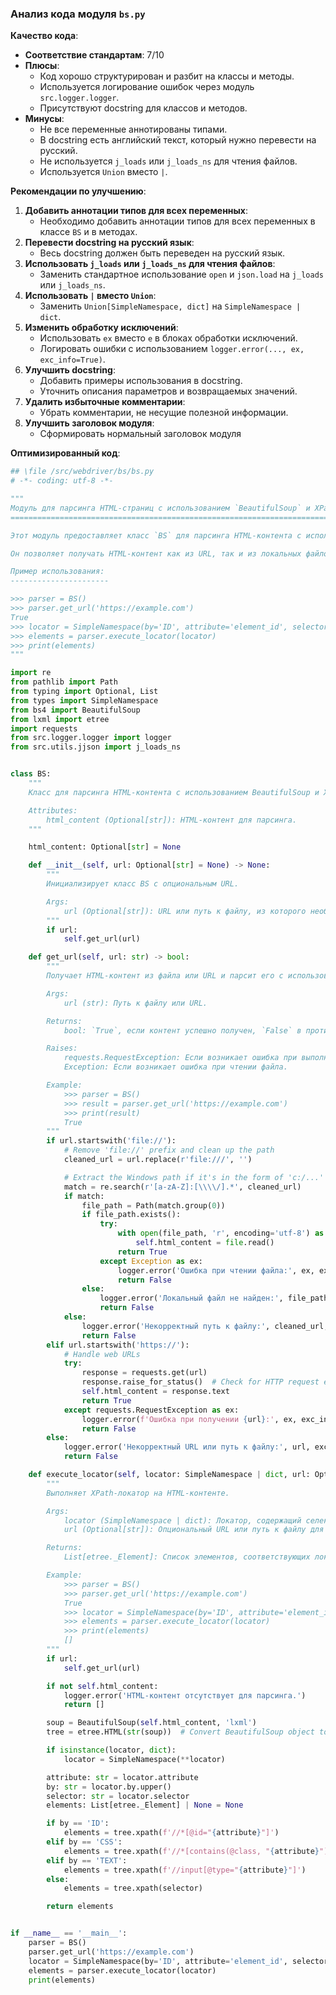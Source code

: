 ### **Анализ кода модуля `bs.py`**

**Качество кода**:
- **Соответствие стандартам**: 7/10
- **Плюсы**:
  - Код хорошо структурирован и разбит на классы и методы.
  - Используется логирование ошибок через модуль `src.logger.logger`.
  - Присутствуют docstring для классов и методов.
- **Минусы**:
  - Не все переменные аннотированы типами.
  - В docstring есть английский текст, который нужно перевести на русский.
  - Не используется `j_loads` или `j_loads_ns` для чтения файлов.
  - Используется `Union` вместо `|`.

**Рекомендации по улучшению**:

1.  **Добавить аннотации типов для всех переменных**:
    - Необходимо добавить аннотации типов для всех переменных в классе `BS` и в методах.
2.  **Перевести docstring на русский язык**:
    - Весь docstring должен быть переведен на русский язык.
3.  **Использовать `j_loads` или `j_loads_ns` для чтения файлов**:
    - Заменить стандартное использование `open` и `json.load` на `j_loads` или `j_loads_ns`.
4.  **Использовать `|` вместо `Union`**:
    - Заменить `Union[SimpleNamespace, dict]` на `SimpleNamespace | dict`.
5.  **Изменить обработку исключений**:
    - Использовать `ex` вместо `e` в блоках обработки исключений.
    - Логировать ошибки с использованием `logger.error(..., ex, exc_info=True)`.
6.  **Улучшить docstring**:
    - Добавить примеры использования в docstring.
    - Уточнить описания параметров и возвращаемых значений.
7.  **Удалить избыточные комментарии**:
    - Убрать комментарии, не несущие полезной информации.
8. **Улучшить заголовок модуля**:
   - Сформировать нормальный заголовок модуля

**Оптимизированный код**:

```python
## \file /src/webdriver/bs/bs.py
# -*- coding: utf-8 -*-

"""
Модуль для парсинга HTML-страниц с использованием `BeautifulSoup` и XPath
===========================================================================

Этот модуль предоставляет класс `BS` для парсинга HTML-контента с использованием библиотек `BeautifulSoup` и `lxml` (XPath).

Он позволяет получать HTML-контент как из URL, так и из локальных файлов, а также выполнять XPath-запросы для извлечения необходимых элементов.

Пример использования:
----------------------

>>> parser = BS()
>>> parser.get_url('https://example.com')
True
>>> locator = SimpleNamespace(by='ID', attribute='element_id', selector='//*[@id="element_id"]')
>>> elements = parser.execute_locator(locator)
>>> print(elements)
"""

import re
from pathlib import Path
from typing import Optional, List
from types import SimpleNamespace
from bs4 import BeautifulSoup
from lxml import etree
import requests
from src.logger.logger import logger
from src.utils.jjson import j_loads_ns


class BS:
    """
    Класс для парсинга HTML-контента с использованием BeautifulSoup и XPath.

    Attributes:
        html_content (Optional[str]): HTML-контент для парсинга.
    """

    html_content: Optional[str] = None

    def __init__(self, url: Optional[str] = None) -> None:
        """
        Инициализирует класс BS с опциональным URL.

        Args:
            url (Optional[str]): URL или путь к файлу, из которого необходимо получить HTML-контент. По умолчанию `None`.
        """
        if url:
            self.get_url(url)

    def get_url(self, url: str) -> bool:
        """
        Получает HTML-контент из файла или URL и парсит его с использованием BeautifulSoup и XPath.

        Args:
            url (str): Путь к файлу или URL.

        Returns:
            bool: `True`, если контент успешно получен, `False` в противном случае.

        Raises:
            requests.RequestException: Если возникает ошибка при выполнении HTTP-запроса.
            Exception: Если возникает ошибка при чтении файла.

        Example:
            >>> parser = BS()
            >>> result = parser.get_url('https://example.com')
            >>> print(result)
            True
        """
        if url.startswith('file://'):
            # Remove 'file://' prefix and clean up the path
            cleaned_url = url.replace(r'file:///', '')

            # Extract the Windows path if it's in the form of 'c:/...' or 'C:/...'
            match = re.search(r'[a-zA-Z]:[\\\\/].*', cleaned_url)
            if match:
                file_path = Path(match.group(0))
                if file_path.exists():
                    try:
                        with open(file_path, 'r', encoding='utf-8') as file:
                            self.html_content = file.read()
                        return True
                    except Exception as ex:
                        logger.error('Ошибка при чтении файла:', ex, exc_info=True)
                        return False
                else:
                    logger.error('Локальный файл не найден:', file_path, exc_info=True)
                    return False
            else:
                logger.error('Некорректный путь к файлу:', cleaned_url, exc_info=True)
                return False
        elif url.startswith('https://'):
            # Handle web URLs
            try:
                response = requests.get(url)
                response.raise_for_status()  # Check for HTTP request errors
                self.html_content = response.text
                return True
            except requests.RequestException as ex:
                logger.error(f'Ошибка при получении {url}:', ex, exc_info=True)
                return False
        else:
            logger.error('Некорректный URL или путь к файлу:', url, exc_info=True)
            return False

    def execute_locator(self, locator: SimpleNamespace | dict, url: Optional[str] = None) -> List[etree._Element]:
        """
        Выполняет XPath-локатор на HTML-контенте.

        Args:
            locator (SimpleNamespace | dict): Локатор, содержащий селектор и атрибут.
            url (Optional[str]): Опциональный URL или путь к файлу для получения HTML-контента.

        Returns:
            List[etree._Element]: Список элементов, соответствующих локатору.

        Example:
            >>> parser = BS()
            >>> parser.get_url('https://example.com')
            True
            >>> locator = SimpleNamespace(by='ID', attribute='element_id', selector='//*[@id="element_id"]')
            >>> elements = parser.execute_locator(locator)
            >>> print(elements)
            []
        """
        if url:
            self.get_url(url)

        if not self.html_content:
            logger.error('HTML-контент отсутствует для парсинга.')
            return []

        soup = BeautifulSoup(self.html_content, 'lxml')
        tree = etree.HTML(str(soup))  # Convert BeautifulSoup object to lxml tree

        if isinstance(locator, dict):
            locator = SimpleNamespace(**locator)

        attribute: str = locator.attribute
        by: str = locator.by.upper()
        selector: str = locator.selector
        elements: List[etree._Element] | None = None

        if by == 'ID':
            elements = tree.xpath(f'//*[@id="{attribute}"]')
        elif by == 'CSS':
            elements = tree.xpath(f'//*[contains(@class, "{attribute}")]')
        elif by == 'TEXT':
            elements = tree.xpath(f'//input[@type="{attribute}"]')
        else:
            elements = tree.xpath(selector)

        return elements


if __name__ == '__main__':
    parser = BS()
    parser.get_url('https://example.com')
    locator = SimpleNamespace(by='ID', attribute='element_id', selector='//*[@id="element_id"]')
    elements = parser.execute_locator(locator)
    print(elements)